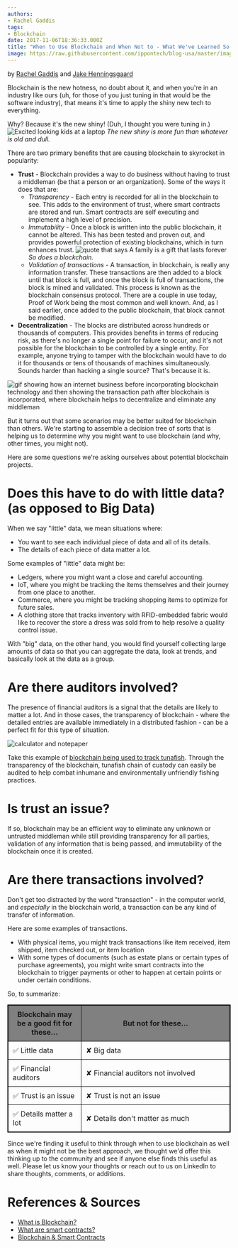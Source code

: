 ```yaml
---
authors:
- Rachel Gaddis
tags:
- Blockchain
date: 2017-11-06T18:36:33.000Z
title: "When to Use Blockchain and When Not to - What We've Learned So Far"
image: https://raw.githubusercontent.com/ippontech/blog-usa/master/images/2017/10/Blockchain-Use-Cases-blog-header.png
---
```


by [Rachel Gaddis](http://blog.ippon.tech/author/rachel/) and [Jake Henningsgaard](http://blog.ippon.tech/author/jhenningsgaard/)

Blockchain is the new hotness, no doubt about it, and when you're in an industry like ours (uh, for those of you just tuning in that would be the software industry), that means it's time to apply the shiny new tech to everything.

Why? Because it's the new shiny! (Duh, I thought you were tuning in.)
![Excited looking kids at a laptop](https://raw.githubusercontent.com/ippontech/blog-usa/master/images/2017/10/kids-at-laptop.jpg)
*The new shiny is more fun than whatever is old and dull.*

There are two primary benefits that are causing blockchain to skyrocket in popularity:

* **Trust** - Blockchain provides a way to do business without having to trust a middleman (be that a person or an organization). Some of the ways it does that are:
    * *Transparency* - Each entry is recorded for all in the blockchain to see. This adds to the environment of trust, where smart contracts are stored and run. Smart contracts are self executing and implement a high level of precision.
    * *Immutability* - Once a block is written into the public blockchain, it cannot be altered. This has been tested and proven out, and provides powerful protection of existing blockchains, which in turn enhances trust.  ![quote that says A family is a gift that lasts forever](https://raw.githubusercontent.com/ippontech/blog-usa/master/images/2017/10/quote-1460237_960_720.jpg)
*So does a blockchain.*
    * *Validation of transactions* - A transaction, in blockchain, is really any information transfer. These transactions are then added to a block until that block is full, and once the block is full of transactions, the block is mined and validated. This process is known as the blockchain consensus protocol. There are a couple in use today, Proof of Work being the most common and well known. And, as I said earlier, once added to the public blockchain, that block cannot be modified.
* **Decentralization** - The blocks are distributed across hundreds or thousands of computers. This provides benefits in terms of reducing risk, as there's no longer a single point for failure to occur, and it's not possible for the blockchain to be controlled by a single entity. For example, anyone trying to tamper with the blockchain would have to do it for thousands or tens of thousands of machines simultaneously. Sounds harder than hacking a single source? That's because it is.

![gif showing how an internet business before incorporating blockchain technology and then showing the transaction path after blockchain is incorporated, where blockchain helps to decentralize and eliminate any middleman](https://raw.githubusercontent.com/ippontech/blog-usa/master/images/2017/10/pic.gif)

But it turns out that some scenarios may be better suited for blockchain than others. We're starting to assemble a decision tree of sorts that is helping us to determine why you might want to use blockchain (and why, other times, you might not).

Here are some questions we're asking ourselves about potential blockchain projects.

# Does this have to do with little data? (as opposed to Big Data)

When we say "little" data, we mean situations where:

* You want to see each individual piece of data and all of its details.
* The details of each piece of data matter a lot.

Some examples of "little" data might be:

* Ledgers, where you might want a close and careful accounting.
* IoT, where you might be tracking the items themselves and their journey from one place to another.
* Commerce, where you might be tracking shopping items to optimize for future sales.
* A clothing store that tracks inventory with RFID-embedded fabric would like to recover the store a dress was sold from to help resolve a quality control issue.

With "big" data, on the other hand, you would find yourself collecting large amounts of data so that you can aggregate the data, look at trends, and basically look at the data as a group.

# Are there auditors involved?
The presence of financial auditors is a signal that the details are likely to matter a lot. And in those cases, the transparency of blockchain - where the detailed entries are available immediately in a distributed fashion - can be a perfect fit for this type of situation.

![calculator and notepaper](https://raw.githubusercontent.com/ippontech/blog-usa/master/images/2017/10/accountant-accounting-adviser-advisor-159804.jpeg)

Take this example of [blockchain being used to track tunafish](https://www.provenance.org/tracking-tuna-on-the-blockchain). Through the transparency of the blockchain, tunafish chain of custody can easily be audited to help combat inhumane and environmentally unfriendly fishing practices.

# Is trust an issue?

If so, blockchain may be an efficient way to eliminate any unknown or untrusted middleman while still providing transparency for all parties, validation of any information that is being passed, and immutability of the blockchain once it is created.

# Are there transactions involved?

Don't get too distracted by the word "transaction" - in the computer world, and *especially* in the blockchain world, a transaction can be any kind of transfer of information.

Here are some examples of transactions.

* With physical items, you might track transactions like item received, item shipped, item checked out, or item location
* With some types of documents (such as estate plans or certain types of purchase agreements), you might write smart contracts into the blockchain to trigger payments or other to happen at certain points or under certain conditions.

So, to summarize:

<table style="border: 1px solid black">
  <col width="33%">
  <tr>
    <th style="text-align:center; padding: 10px; border: 1px solid black; background-color:gray">Blockchain may be a good fit for these…</th>
    <th style="text-align:center; padding: 10px; border: 1px solid black; background-color:gray">But not for these…</th>
  </tr>
  <tr>
    <td style="padding: 10px; border: 1px solid black">✅ Little data</td>
    <td style="padding: 10px; border: 1px solid black">✘ Big data</td>
  </tr>
  <tr>
    <td style="padding: 10px; border: 1px solid black">✅ Financial auditors</td>
    <td style="padding: 10px; border: 1px solid black">✘ Financial auditors not involved</td>
  </tr>
  <tr>
    <td style="padding: 10px; border: 1px solid black">✅ Trust is an issue</td>
    <td style="padding: 10px; border: 1px solid black">✘ Trust is not an issue</td>
  </tr>
  <tr>
    <td style="padding: 10px; border: 1px solid black">✅ Details matter a lot</td>
    <td style="padding: 10px; border: 1px solid black">✘ Details don't matter as much</td>
  </tr>
</table>

Since we're finding it useful to think through when to use blockchain as well as when it might not be the best approach, we thought we'd offer this thinking up to the community and see if anyone else finds this useful as well. Please let us know your thoughts or reach out to us on LinkedIn to share thoughts, comments, or additions.

# References & Sources

* [What is Blockchain?](https://blockgeeks.com/guides/what-is-blockchain-technology/)
* [What are smart contracts?](http://solidity.readthedocs.io/en/develop/introduction-to-smart-contracts.html)
* [Blockchain & Smart Contracts](https://medium.com/startup-grind/gentle-intro-to-blockchain-and-smart-contracts-part-1-3328afca62ab)
